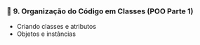 ### 🧱 **9. Organização do Código em Classes (POO Parte 1)**

* Criando classes e atributos
* Objetos e instâncias